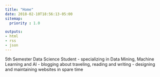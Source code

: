 ```yaml
---
title: "Home"
date: 2018-02-10T18:56:13-05:00
sitemap:
  priority : 1.0

outputs:
- html
- rss
- json
---
```

<p>5th Semester Data Science Student - specializing in Data Mining, Machine Learning and AI - blogging about traveling, reading and writing - designing and maintaining websites in spare time</p>
